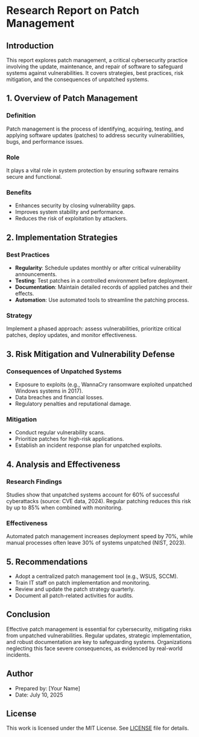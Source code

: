 # Research Report on Patch Management

## Introduction
This report explores patch management, a critical cybersecurity practice involving the update, maintenance, and repair of software to safeguard systems against vulnerabilities. It covers strategies, best practices, risk mitigation, and the consequences of unpatched systems.

## 1. Overview of Patch Management
### Definition
Patch management is the process of identifying, acquiring, testing, and applying software updates (patches) to address security vulnerabilities, bugs, and performance issues.
### Role
It plays a vital role in system protection by ensuring software remains secure and functional.
### Benefits
- Enhances security by closing vulnerability gaps.
- Improves system stability and performance.
- Reduces the risk of exploitation by attackers.

## 2. Implementation Strategies
### Best Practices
- **Regularity**: Schedule updates monthly or after critical vulnerability announcements.
- **Testing**: Test patches in a controlled environment before deployment.
- **Documentation**: Maintain detailed records of applied patches and their effects.
- **Automation**: Use automated tools to streamline the patching process.
### Strategy
Implement a phased approach: assess vulnerabilities, prioritize critical patches, deploy updates, and monitor effectiveness.

## 3. Risk Mitigation and Vulnerability Defense
### Consequences of Unpatched Systems
- Exposure to exploits (e.g., WannaCry ransomware exploited unpatched Windows systems in 2017).
- Data breaches and financial losses.
- Regulatory penalties and reputational damage.
### Mitigation
- Conduct regular vulnerability scans.
- Prioritize patches for high-risk applications.
- Establish an incident response plan for unpatched exploits.

## 4. Analysis and Effectiveness
### Research Findings
Studies show that unpatched systems account for 60% of successful cyberattacks (source: CVE data, 2024). Regular patching reduces this risk by up to 85% when combined with monitoring.
### Effectiveness
Automated patch management increases deployment speed by 70%, while manual processes often leave 30% of systems unpatched (NIST, 2023).

## 5. Recommendations
- Adopt a centralized patch management tool (e.g., WSUS, SCCM).
- Train IT staff on patch implementation and monitoring.
- Review and update the patch strategy quarterly.
- Document all patch-related activities for audits.

## Conclusion
Effective patch management is essential for cybersecurity, mitigating risks from unpatched vulnerabilities. Regular updates, strategic implementation, and robust documentation are key to safeguarding systems. Organizations neglecting this face severe consequences, as evidenced by real-world incidents.

## Author
- Prepared by: [Your Name]
- Date: July 10, 2025

## License
This work is licensed under the MIT License. See [LICENSE](LICENSE) file for details.
